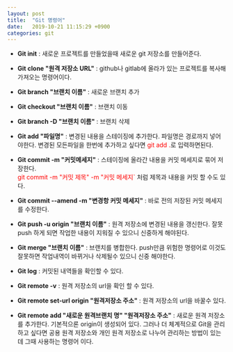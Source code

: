 ```yaml
---
layout: post
title:  "Git 명령어"
date:   2019-10-21 11:15:29 +0900
categories: git
---
```


- __Git init__ : 새로운 프로젝트를 만들었을때 새로운 git 저장소를 만들어준다.

- __Git clone "원격 저장소 URL"__ : github나 gitlab에 올라가 있는 프로젝트를 복사해 가져오는 명령어이다.

- __Git branch "브랜치 이름"__ : 새로운 브랜치 추가

- __Git checkout "브랜치 이름"__ : 브랜치 이동

- __Git branch -D "브랜치 이름"__ : 브랜치 삭제

- __Git add "파일명"__ : 변경된 내용을 스테이징에 추가한다. 파일명은 경로까지 넣어야한다. 변경된 모든파일을 한번에 추가하고 싶다면 <span style="color:red;">git add .</span>로 입력하면된다.

- __Git commit -m "커밋메세지"__ : 스테이징에 올라간 내용을 커밋 메세지로 묶어 저장한다.  
<span style="color:red;">git commit -m "커밋 제목" -m "커밋 메세지`</span> 처럼 제목과 내용을 커밋 할 수도 있다.

- __Git commit --amend -m "변경항 커밋 메세지"__ : 바로 전의 저장된 커밋 메세지를 수정한다.  

- __Git push -u origin "브랜치 이름"__ : 원격 저장소에 변경된 내용을 갱신한다. 잘못 push 하게 되면 작업한 내용이 지워질 수 있으니 신중하게 해야된다.

- __Git merge "브랜치 이름"__ : 브랜치를 병합한다. push만큼 위험한 명령어로 이것도 잘못하면 작업내역이 바뀌거나 삭제될수 있으니 신중 해야한다.

- __Git log__ : 커밋된 내역들을 확인할 수 있다.  

- __Git remote -v__ : 원격 저장소의 url을 확인 할 수 있다.

- __Git remote set-url origin "원격저장소 주소"__ : 원격 저장소의 url을 바꿀수 있다.

- __Git remote add "새로운 원격브랜치 명" "원격저장소 주소"__ : 새로운 원격 저장소를 추가한다. 
기본적으론 origin이 생성되어 있다. 그러나 더 체계적으로 Git을 관리하고 싶다면 
공용 원격 저장소와 개인 원격 저장소로 나누어 관리하는 방법이 있는데 그때 사용하는 명령어 이다.
